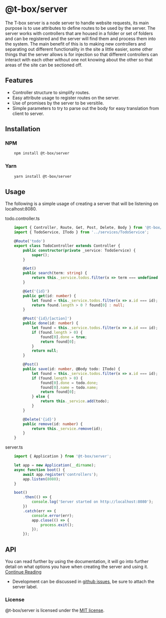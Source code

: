 # @t-box/server
The T-box server is a node server to handle website requests, its main purpose is to use attributes to define routes to be used by the server.  The server works with controllers that are housed in a folder or set of folders and can be registered and the server will find them and process them into the system.  The main benefit of this is to making new controllers and separating out different functionality in the site a little easier, some other things that the server allows is for injection so that different controllers can interact with each other without one not knowing about the other so that areas of the site can be sectioned off.

## Features
- Controller structure to simplify routes.
- Easy attribute usage to register routes on the server.
- Use of promises by the server to be versitile.
- Simple parameters to try to parse out the body for easy translation from client to server.

## Installation
### NPM
```bash
    npm install @t-box/server
```
### Yarn
```bash
    yarn install @t-box/server
```

## Usage
The following is a simple usage of creating a server that will be listening on localhost:8080.

todo.controller.ts
```typescript
    import { Controller, Route, Get, Post, Delete, Body } from '@t-box/server';
    import { TodoService, ITodo } from '../services/TodoService';

    @Route('todo')
    export class TodoController extends Controller {
        public constructor(private _service: TodoService) {
            super();
        }

        @Get()
        public search(term: string) {
            return this._service.todos.filter(x => term === undefined || term.length === 0 || x.name.startsWith(term));
        }

        @Get('{id}')
        public get(id: number) {
            let found = this._service.todos.filter(x => x.id === id);
            return found.length > 0 ? found[0] : null;
        }

        @Post('{id}/[action]')
        public done(id: number) {
            let found = this._service.todos.filter(x => x.id === id);
            if (found.length > 0) {
                found[0].done = true;
                return found[0];
            }
            return null;
        }

        @Post()
        public save(id: number, @Body todo: ITodo) {
            let found = this._service.todos.filter(x => x.id === id);
            if (found.length > 0) {
                found[0].done = todo.done;
                found[0].name = todo.name;
                return found[0];
            } else {
                return this._service.add(todo);
            }
        }

        @Delete('{id}')
        public remove(id: number) {
            return this._service.remove(id);
        }
    }
```

server.ts
```typescript
    import { Application } from '@t-box/server';

    let app = new Application(__dirname);
    async function boot() {
        await app.register('controllers');
        app.listen(8080);
    }

    boot()
        .then(() => { 
            console.log('Server started on http://localhost:8080');
        })
        .catch(err => {
            console.error(err);
            app.close(() => {
                process.exit();
            });
        });
```
## API
You can read further by using the documentation, it will go into further detail on what options you have when creating the server and using it. [Continue Reading](https://github.com/tspayne87/t-box/blob/master/modules/server/docs/README.md)

- Development can be discussed in [github issues](https://github.com/tspayne87/t-box/issues), be sure to attach the server label.

### License
@t-box/server is licensed under the [MIT license](https://opensource.org/licenses/MIT).